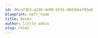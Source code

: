 ```yaml
---
id: 40ca7363-a230-4e90-b51b-d0d2bbe783e6
blueprint: netr_team
title: Reims
author: little_admin
slug: reims
---
```


